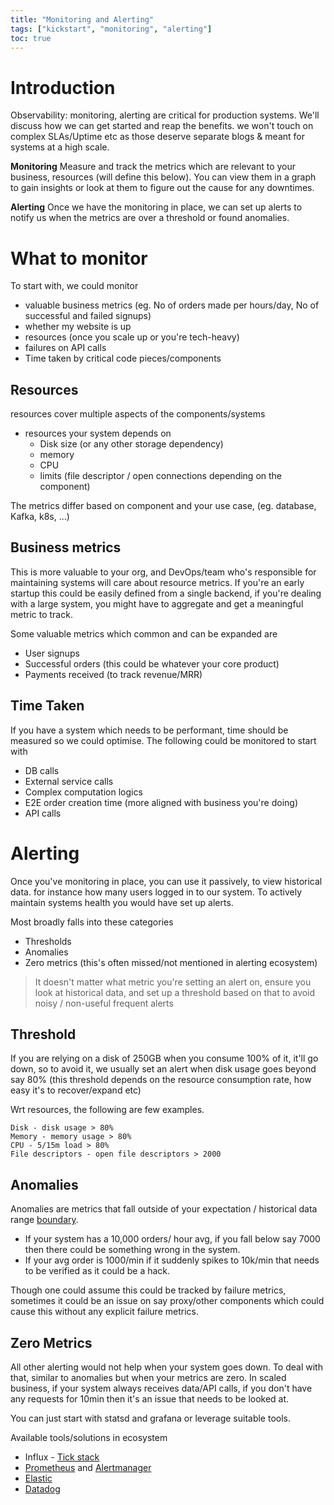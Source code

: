 ```yaml
---
title: "Monitoring and Alerting"
tags: ["kickstart", "monitoring", "alerting"]
toc: true
---
```


# Introduction

Observability: monitoring, alerting are critical for production systems. We'll discuss how we can get started and reap the benefits.
we won't touch on complex SLAs/Uptime etc as those deserve separate blogs & meant for systems at a high scale.

**Monitoring**
Measure and track the metrics which are relevant to your business, resources (will define this below). You can view them in a graph to gain insights or look at them to figure out the cause for any downtimes.

**Alerting**
Once we have the monitoring in place, we can set up alerts to notify us when the metrics are over a threshold or found anomalies.


# What to monitor
To start with, we could monitor 
* valuable business metrics (eg. No of orders made per hours/day, No of successful and failed signups)
* whether my website is up
* resources (once you scale up or you're tech-heavy)
* failures on API calls
* Time taken by critical code pieces/components

## Resources
resources cover multiple aspects of the components/systems

* resources your system depends on
    * Disk size (or any other storage dependency)
    * memory
    * CPU
    * limits (file descriptor / open connections depending on the component)

The metrics differ based on component and your use case, (eg. database, Kafka, k8s, ...)

## Business metrics
This is more valuable to your org, and DevOps/team who's responsible for maintaining systems will care about resource metrics. If you're an early startup
this could be easily defined from a single backend, if you're dealing with a large system, you might have to aggregate and get a meaningful metric to track.

Some valuable metrics which common and can be expanded are
* User signups 
* Successful orders (this could be whatever your core product)
* Payments received (to track revenue/MRR)

## Time Taken
If you have a system which needs to be performant, time should be measured so we could optimise. The following could be monitored to start with
* DB calls
* External service calls
* Complex computation logics
* E2E order creation time (more aligned with business you're doing)
* API calls
 
# Alerting
Once you've monitoring in place, you can use it passively, to view historical data. for instance how many users logged in to our system. To actively maintain
systems health you would have set up alerts.

Most broadly falls into these categories
* Thresholds
* Anomalies
* Zero metrics (this's often missed/not mentioned in alerting ecosystem)

> It doesn't matter what metric you're setting an alert on, ensure you look at historical data, and set up a threshold based on that to avoid noisy / non-useful frequent alerts

## Threshold
If you are relying on a disk of 250GB when you consume 100% of it, it'll go down, so to avoid it, we usually set an alert when disk usage
goes beyond say 80% (this threshold depends on the resource consumption rate, how easy it's to recover/expand etc)

Wrt resources, the following are few examples.
```
Disk - disk usage > 80%
Memory - memory usage > 80%
CPU - 5/15m load > 80%
File descriptors - open file descriptors > 2000
```

## Anomalies

Anomalies are metrics that fall outside of your expectation / historical data range [boundary](boundary). 
* If your system has a 10,000 orders/ hour avg, if you fall below say 7000 then there could be something wrong in the system.
* If your avg order is 1000/min if it suddenly spikes to 10k/min that needs to be verified as it could be a hack.

Though one could assume this could be tracked by failure metrics, sometimes it could be an issue on say proxy/other components which could cause this without any explicit failure metrics.


## Zero Metrics
All other alerting would not help when your system goes down. To deal with that, similar to anomalies but when your metrics are zero. 
In scaled business, if your system always receives data/API calls, if you don't have any requests for 10min then it's an issue that needs to be looked at.

You can just start with statsd and grafana or leverage suitable tools.

Available tools/solutions in ecosystem
* Influx - [Tick stack](https://www.influxdata.com/blog/introduction-to-influxdatas-influxdb-and-tick-stack/)
* [Prometheus](https://prometheus.io/docs/introduction/overview/) and [Alertmanager](https://prometheus.io/docs/alerting/latest/overview/)
* [Elastic](https://www.elastic.co/observability)
* [Datadog](https://www.datadoghq.com/product/infrastructure-monitoring/)
